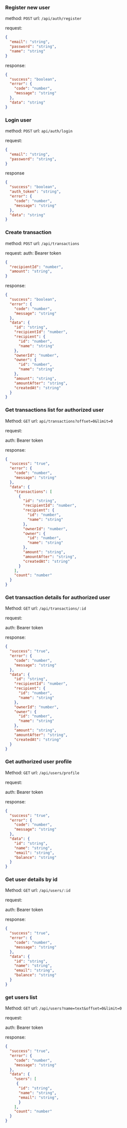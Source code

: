 ### Register new user
method: `POST` url: `/api/auth/register`

request:
```json
{
  "email": "string",
  "password": "string",
  "name": "string"
}
```
response:
```json
{
  "success": "boolean",
  "error": {
    "code": "number",
    "message": "string"
  },
  "data": "string"
}
```

### Login user
method: `POST` url: `api/auth/login`

request:
```json
{
  "email": "string",
  "password": "string",
}
```
response
```json
{
  "success": "boolean",
  "auth_token": "string",
  "error": {
    "code": "number",
    "message": "string"
  },
  "data": "string"
}
```

### Create transaction
method: `POST` url: `/api/transactions`

request:
auth: Bearer token
```json
{
  "recipientId": "number",
  "amount": "string",
}
```

response:
```json
{
  "success": "boolean",
  "error": {
    "code": "number",
    "message": "string"
  },
  "data": {
    "id": "string",
    "recipientId": "number",
    "recipient": {
      "id": "number",
      "name": "string"
    },
    "ownerId": "number",
    "owner": {
      "id": "number",
      "name": "string"
    },
    "amount": "string",
    "amountAfter": "string",
    "createdAt": "string"
  }
}
```

### Get transactions list for authorized user
Method: `GET` url: `api/transactions?offset=0&limit=0`

request:

auth: Bearer token

response:
```json
{
  "success": "true",
  "error": {
    "code": "number",
    "message": "string"
  },
  "data": {
    "transactions": [
      {
        "id": "string",
        "recipientId": "number",
        "recipient": {
          "id": "number",
          "name": "string"
        },
        "ownerId": "number",
        "owner": {
          "id": "number",
          "name": "string"
        },
        "amount": "string",
        "amountAfter": "string",
        "createdAt": "string"
      }
    ],
    "count": "number"
  }
}
```

### Get transaction details for authorized user
Method: `GET` url: `/api/transactions/:id`

request:

auth: Bearer token

response:
```json
{
  "success": "true",
  "error": {
    "code": "number",
    "message": "string"
  },
  "data": {
    "id": "string",
    "recipientId": "number",
    "recipient": {
      "id": "number",
      "name": "string"
    },
    "ownerId": "number",
    "owner": {
      "id": "number",
      "name": "string"
    },
    "amount": "string",
    "amountAfter": "string",
    "createdAt": "string"
  }
}
```

### Get authorized user profile
Method: `GET` url: `/api/users/profile`

request:

auth: Bearer token

response:
```json
{
  "success": "true",
  "error": {
    "code": "number",
    "message": "string"
  },
  "data": {
    "id": "string",
    "name": "string",
    "email": "string",
    "balance": "string"
  }
}
```

### Get user details by id
Method: `GET` url: `/api/users/:id`

request:

auth: Bearer token

response:
```json
{
  "success": "true",
  "error": {
    "code": "number",
    "message": "string"
  },
  "data": {
    "id": "string",
    "name": "string",
    "email": "string",
    "balance": "string"
  }
}
```

### get users list
Method: `GET` url: `/api/users?name=text&offset=0&limit=0`

request:

auth: Bearer token

response:
```json
{
  "success": "true",
  "error": {
    "code": "number",
    "message": "string"
  },
  "data": {
    "users": [
     {
      "id": "string",
      "name": "string",
      "email": "string",
      }
    ],
    "count": "number"
  }
}
```
